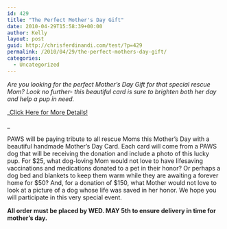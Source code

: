 ```yaml
---
id: 429
title: "The Perfect Mother's Day Gift"
date: 2010-04-29T15:58:39+00:00
author: Kelly
layout: post
guid: http://chrisferdinandi.com/test/?p=429
permalink: /2010/04/29/the-perfect-mothers-day-gift/
categories:
  - Uncategorized
---
```

_Are you looking for the perfect Mother&#8217;s Day Gift for that special rescue Mom? Look no further- this beautiful card is sure to brighten both her day and help a pup in need._

_[Click Here for More Details!](http://spreadsheets.google.com/viewform?formkey=dDV2WFhBU1pBZUlZN3RId2JaTXltd3c6MQ)

_

PAWS will be paying tribute to all rescue Moms this Mother&#8217;s Day with a beautiful handmade Mother&#8217;s Day Card. Each card will come from a PAWS dog that will be receiving the donation and include a photo of this lucky pup. For $25, what dog-loving Mom would not love to have lifesaving vaccinations and medications donated to a pet in their honor? Or perhaps a dog bed and blankets to keep them warm while they are awaiting a forever home for $50? And, for a donation of $150, what Mother would not love to look at a picture of a dog whose life was saved in her honor. We hope you will participate in this very special event.

**All order must be placed by WED. MAY 5th to ensure delivery in time for mother&#8217;s day.**